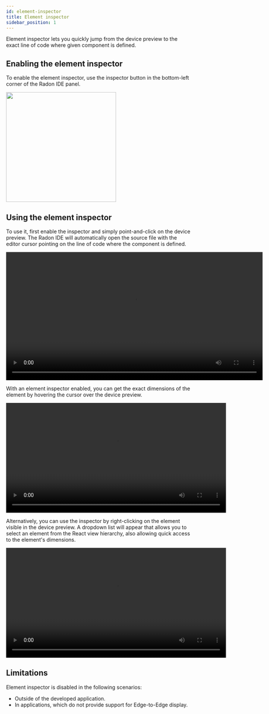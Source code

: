 ```yaml
---
id: element-inspector
title: Element inspector
sidebar_position: 1
---
```


Element inspector lets you quickly jump from the device preview to the exact line of code where given component is defined.

## Enabling the element inspector

To enable the element inspector, use the inspector button in the bottom-left corner of the Radon IDE panel.

<img width="300" src="/img/docs/ide_enable_inspector.png" className="shadow-image"/>

## Using the element inspector

To use it, first enable the inspector and simply point-and-click on the device preview. The Radon IDE will automatically open the source file with the editor cursor pointing on the line of code where the component is defined.

<video autoPlay loop width="700" controls className="shadow-image">
  <source src="/video/2_sztudio_inspect.mp4" type="video/mp4"/>
</video>

With an element inspector enabled, you can get the exact dimensions of the element by hovering the cursor over the device preview.

<video autoPlay loop width="600" controls className="shadow-image">
  <source src="/video/ide_inspector_hovering.mp4" type="video/mp4"/>
</video>

Alternatively, you can use the inspector by right-clicking on the element visible in the device preview. A dropdown list will appear that allows you to select an element from the React view hierarchy, also allowing quick access to the element's dimensions.

<video autoPlay loop width="600" controls className="shadow-image">
  <source src="/video/ide_element_inspector.mp4" type="video/mp4"/>
</video>

## Limitations
Element inspector is disabled in the following scenarios:
- Outside of the developed application.
- In applications, which do not provide support for Edge-to-Edge display.